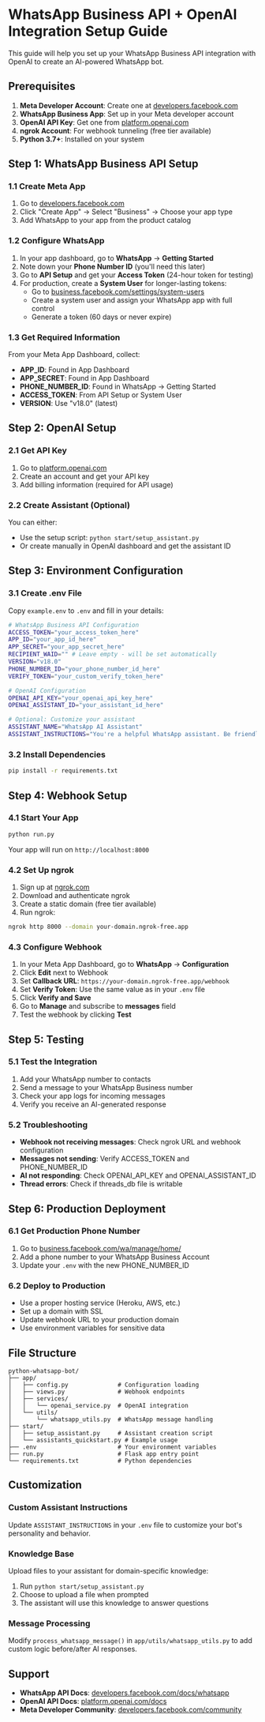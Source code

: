 # WhatsApp Business API + OpenAI Integration Setup Guide

This guide will help you set up your WhatsApp Business API integration with OpenAI to create an AI-powered WhatsApp bot.

## Prerequisites

1. **Meta Developer Account**: Create one at [developers.facebook.com](https://developers.facebook.com/)
2. **WhatsApp Business App**: Set up in your Meta developer account
3. **OpenAI API Key**: Get one from [platform.openai.com](https://platform.openai.com/)
4. **ngrok Account**: For webhook tunneling (free tier available)
5. **Python 3.7+**: Installed on your system

## Step 1: WhatsApp Business API Setup

### 1.1 Create Meta App
1. Go to [developers.facebook.com](https://developers.facebook.com/)
2. Click "Create App" → Select "Business" → Choose your app type
3. Add WhatsApp to your app from the product catalog

### 1.2 Configure WhatsApp
1. In your app dashboard, go to **WhatsApp** → **Getting Started**
2. Note down your **Phone Number ID** (you'll need this later)
3. Go to **API Setup** and get your **Access Token** (24-hour token for testing)
4. For production, create a **System User** for longer-lasting tokens:
   - Go to [business.facebook.com/settings/system-users](https://business.facebook.com/settings/system-users)
   - Create a system user and assign your WhatsApp app with full control
   - Generate a token (60 days or never expire)

### 1.3 Get Required Information
From your Meta App Dashboard, collect:
- **APP_ID**: Found in App Dashboard
- **APP_SECRET**: Found in App Dashboard  
- **PHONE_NUMBER_ID**: Found in WhatsApp → Getting Started
- **ACCESS_TOKEN**: From API Setup or System User
- **VERSION**: Use "v18.0" (latest)

## Step 2: OpenAI Setup

### 2.1 Get API Key
1. Go to [platform.openai.com](https://platform.openai.com/)
2. Create an account and get your API key
3. Add billing information (required for API usage)

### 2.2 Create Assistant (Optional)
You can either:
- Use the setup script: `python start/setup_assistant.py`
- Or create manually in OpenAI dashboard and get the assistant ID

## Step 3: Environment Configuration

### 3.1 Create .env File
Copy `example.env` to `.env` and fill in your details:

```bash
# WhatsApp Business API Configuration
ACCESS_TOKEN="your_access_token_here"
APP_ID="your_app_id_here"
APP_SECRET="your_app_secret_here"
RECIPIENT_WAID="" # Leave empty - will be set automatically
VERSION="v18.0"
PHONE_NUMBER_ID="your_phone_number_id_here"
VERIFY_TOKEN="your_custom_verify_token_here"

# OpenAI Configuration
OPENAI_API_KEY="your_openai_api_key_here"
OPENAI_ASSISTANT_ID="your_assistant_id_here"

# Optional: Customize your assistant
ASSISTANT_NAME="WhatsApp AI Assistant"
ASSISTANT_INSTRUCTIONS="You're a helpful WhatsApp assistant. Be friendly, concise, and helpful in your responses."
```

### 3.2 Install Dependencies
```bash
pip install -r requirements.txt
```

## Step 4: Webhook Setup

### 4.1 Start Your App
```bash
python run.py
```
Your app will run on `http://localhost:8000`

### 4.2 Set Up ngrok
1. Sign up at [ngrok.com](https://ngrok.com/)
2. Download and authenticate ngrok
3. Create a static domain (free tier available)
4. Run ngrok:
```bash
ngrok http 8000 --domain your-domain.ngrok-free.app
```

### 4.3 Configure Webhook
1. In your Meta App Dashboard, go to **WhatsApp** → **Configuration**
2. Click **Edit** next to Webhook
3. Set **Callback URL**: `https://your-domain.ngrok-free.app/webhook`
4. Set **Verify Token**: Use the same value as in your `.env` file
5. Click **Verify and Save**
6. Go to **Manage** and subscribe to **messages** field
7. Test the webhook by clicking **Test**

## Step 5: Testing

### 5.1 Test the Integration
1. Add your WhatsApp number to contacts
2. Send a message to your WhatsApp Business number
3. Check your app logs for incoming messages
4. Verify you receive an AI-generated response

### 5.2 Troubleshooting
- **Webhook not receiving messages**: Check ngrok URL and webhook configuration
- **Messages not sending**: Verify ACCESS_TOKEN and PHONE_NUMBER_ID
- **AI not responding**: Check OPENAI_API_KEY and OPENAI_ASSISTANT_ID
- **Thread errors**: Check if threads_db file is writable

## Step 6: Production Deployment

### 6.1 Get Production Phone Number
1. Go to [business.facebook.com/wa/manage/home/](https://business.facebook.com/wa/manage/home/)
2. Add a phone number to your WhatsApp Business Account
3. Update your `.env` with the new PHONE_NUMBER_ID

### 6.2 Deploy to Production
- Use a proper hosting service (Heroku, AWS, etc.)
- Set up a domain with SSL
- Update webhook URL to your production domain
- Use environment variables for sensitive data

## File Structure

```
python-whatsapp-bot/
├── app/
│   ├── config.py              # Configuration loading
│   ├── views.py               # Webhook endpoints
│   ├── services/
│   │   └── openai_service.py  # OpenAI integration
│   └── utils/
│       └── whatsapp_utils.py  # WhatsApp message handling
├── start/
│   ├── setup_assistant.py     # Assistant creation script
│   └── assistants_quickstart.py # Example usage
├── .env                       # Your environment variables
├── run.py                     # Flask app entry point
└── requirements.txt           # Python dependencies
```

## Customization

### Custom Assistant Instructions
Update `ASSISTANT_INSTRUCTIONS` in your `.env` file to customize your bot's personality and behavior.

### Knowledge Base
Upload files to your assistant for domain-specific knowledge:
1. Run `python start/setup_assistant.py`
2. Choose to upload a file when prompted
3. The assistant will use this knowledge to answer questions

### Message Processing
Modify `process_whatsapp_message()` in `app/utils/whatsapp_utils.py` to add custom logic before/after AI responses.

## Support

- **WhatsApp API Docs**: [developers.facebook.com/docs/whatsapp](https://developers.facebook.com/docs/whatsapp)
- **OpenAI API Docs**: [platform.openai.com/docs](https://platform.openai.com/docs)
- **Meta Developer Community**: [developers.facebook.com/community](https://developers.facebook.com/community) 